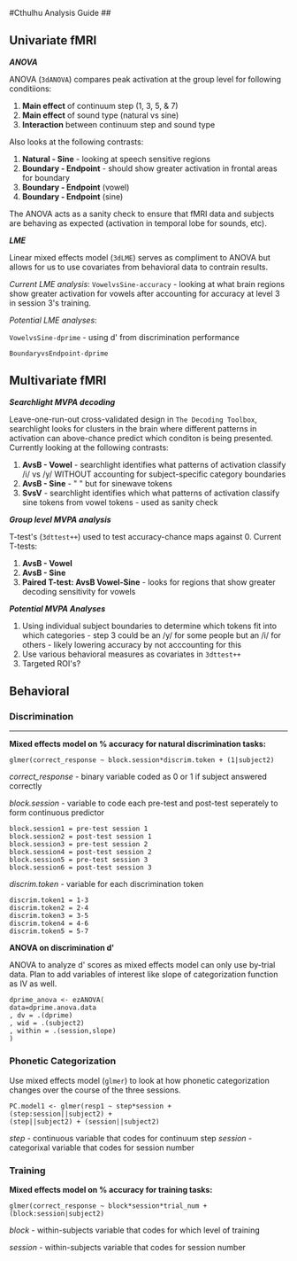 #Cthulhu Analysis Guide ##

## Univariate fMRI
	
***ANOVA***
	
ANOVA (`3dANOVA`) compares peak activation at the group level for following conditiions:

1. **Main effect** of continuum step (1, 3, 5, & 7)
2. **Main effect** of sound type (natural vs sine)
3. **Interaction** between continuum step and sound type

Also looks at the following contrasts:

1. **Natural - Sine** - looking at speech sensitive regions
2. **Boundary - Endpoint** - should show greater activation in frontal areas for boundary
2. **Boundary - Endpoint** (vowel)
3. **Boundary - Endpoint** (sine)

The ANOVA acts as a sanity check to ensure that fMRI data and subjects are behaving as expected (activation in temporal lobe for sounds, etc).

***LME***

Linear mixed effects model (`3dLME`) serves as compliment to ANOVA but allows for us to use covariates from behavioral data to contrain results.

*Current LME analysis*:
`VowelvsSine-accuracy` - looking at what brain regions show greater activation for vowels after accounting for accuracy at level 3 in session 3's training.

*Potential LME analyses*:

`VowelvsSine-dprime` - using d' from discrimination performance

`BoundaryvsEndpoint-dprime`

## Multivariate fMRI

***Searchlight MVPA decoding***

Leave-one-run-out cross-validated design in `The Decoding Toolbox`, searchlight looks for clusters in the brain where different patterns in activation can above-chance predict which conditon is being presented. Currently looking at the following contrasts:

1. **AvsB - Vowel** - searchlight identifies what patterns of activation classify /i/ vs /y/ WITHOUT accounting for subject-specific category boundaries
2. **AvsB - Sine** - "  " but for sinewave tokens
3. **SvsV** - searchlight identifies which what patterns of activation classify sine tokens from vowel tokens - used as sanity check

***Group level MVPA analysis***

T-test's (`3dttest++`) used to test accuracy-chance maps against 0. Current T-tests:

1. **AvsB - Vowel**
2. **AvsB - Sine**
3. **Paired T-test: AvsB Vowel-Sine** - looks for regions that show greater decoding sensitivity for vowels 

***Potential MVPA Analyses***

1. Using individual subject boundaries to determine which tokens fit into which categories - step 3 could be an /y/ for some people but an /i/ for others - likely lowering accuracy by not acccounting for this
2. Use various behavioral measures as covariates in `3dttest++`
3. Targeted ROI's?

## Behavioral 

### Discrimination
---
**Mixed effects model on % accuracy for natural discrimination tasks:**

`glmer(correct_response ~ block.session*discrim.token + (1|subject2)`

*correct_response* - binary variable coded as 0 or 1 if subject answered correctly

*block.session* - variable to code each pre-test and post-test seperately to form continuous predictor

```
block.session1 = pre-test session 1 
block.session2 = post-test session 1 
block.session3 = pre-test session 2
block.session4 = post-test session 2
block.session5 = pre-test session 3
block.session6 = post-test session 3 
```

*discrim.token* - variable for each discrimination token

```
discrim.token1 = 1-3
discrim.token2 = 2-4
discrim.token3 = 3-5
discrim.token4 = 4-6
discrim.token5 = 5-7
```

**ANOVA on discrimination d'**

ANOVA to analyze d' scores as mixed effects model can only use by-trial data. Plan to add variables of interest like slope of categorization function as IV as well.

```
dprime_anova <- ezANOVA(
data=dprime.anova.data
, dv = .(dprime)
, wid = .(subject2)
, within = .(session,slope)
)
```

### Phonetic Categorization

Use mixed effects model (`glmer`) to look at how phonetic categorization changes over the course of the three sessions.

```
PC.model1 <- glmer(resp1 ~ step*session + 
(step:session||subject2) + 
(step||subject2) + (session||subject2)                 
```
*step* - continuous variable that codes for continuum step
*session* - categorixal variable that codes for session number

### Training

**Mixed effects model on % accuracy for training tasks:**

`glmer(correct_response ~ block*session*trial_num + (block:session|subject2)`

*block* - within-subjects variable that codes for which level of training

*session* - within-subjects variable that codes for session number




	
	